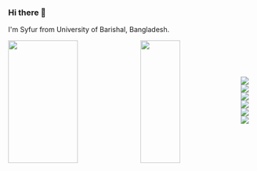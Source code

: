 ### Hi there 👋

I'm Syfur from University of Barishal, Bangladesh.


<p>
  <img align='left' width='53%' height='250px'  src="https://github-readme-stats.vercel.app/api?username=Syfur007&show_icons=true&theme=dracula" />
    <img align='left' width='40%' height='250px'  src="https://github-readme-stats.vercel.app/api/top-langs/?username=Syfur007&layout=compact&theme=dracula"/>
</p>
<br/>
<br/>
<p align='center' style="margin-top:40px">
  <img align='left' src='https://img.shields.io/badge/Android_Studio-3DDC84?style=for-the-badge&logo=android-studio&logoColor=white'/>
  <img align='left' src='https://img.shields.io/badge/Kotlin-0095D5?&style=for-the-badge&logo=kotlin&logoColor=white'/>
  <img align='left'  src='https://img.shields.io/badge/c++-%2300599C.svg?style=for-the-badge&logo=c%2B%2B&logoColor=white'/>
  <img align='left' src='https://img.shields.io/badge/python-3670A0?style=for-the-badge&logo=python&logoColor=ffdd54'/>
  <img align='left'  src='https://img.shields.io/badge/html5-%23E34F26.svg?style=for-the-badge&logo=html5&logoColor=white'/>
  <img align='left' src='https://img.shields.io/badge/javascript-%23323330.svg?style=for-the-badge&logo=javascript&logoColor=%23F7DF1E'/>
</p>
<br/>
<br/>
<!--
- 🌱 I’m currently learning Android app development in Android Studio using Kotlin</p>
- 👯 I’m looking to collaborate on ...
- 🤔 I’m looking for help with ...
- 💬 Ask me about ...
- 📫 How to reach me: ...
- 😄 Pronouns: ...
- ⚡ Fun fact: ...
-->
